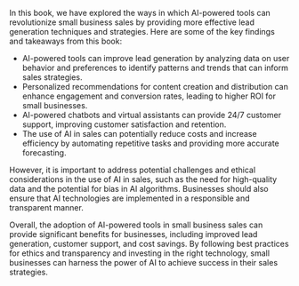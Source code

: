 

In this book, we have explored the ways in which AI-powered tools can revolutionize small business sales by providing more effective lead generation techniques and strategies. Here are some of the key findings and takeaways from this book:

* AI-powered tools can improve lead generation by analyzing data on user behavior and preferences to identify patterns and trends that can inform sales strategies.
* Personalized recommendations for content creation and distribution can enhance engagement and conversion rates, leading to higher ROI for small businesses.
* AI-powered chatbots and virtual assistants can provide 24/7 customer support, improving customer satisfaction and retention.
* The use of AI in sales can potentially reduce costs and increase efficiency by automating repetitive tasks and providing more accurate forecasting.

However, it is important to address potential challenges and ethical considerations in the use of AI in sales, such as the need for high-quality data and the potential for bias in AI algorithms. Businesses should also ensure that AI technologies are implemented in a responsible and transparent manner.

Overall, the adoption of AI-powered tools in small business sales can provide significant benefits for businesses, including improved lead generation, customer support, and cost savings. By following best practices for ethics and transparency and investing in the right technology, small businesses can harness the power of AI to achieve success in their sales strategies.
